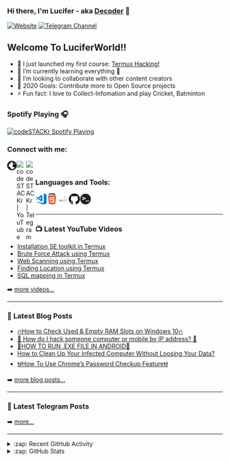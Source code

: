 ### Hi there, I'm Lucifer - aka [Decoder](https://tectalkflow.blogspot.com/) 👋

[![Website](https://img.shields.io/website?label=tectalkflow.blogspot.com&style=for-the-badge&url=https://tectalkflow.blogspot.com/)](https://tectalkflow.blogspot.com/)
[![Telegram Channel](https://img.shields.io/twitter/follow/codeSTACKr?color=1DA1F2&logo=twitter&style=for-the-badge)](https://twitter.com/intent/follow?original_referer=https%3A%2F%2Fgithub.com%2FcodeSTACKr&screen_name=codeSTACKr)

## Welcome To LuciferWorld!!

- 🔭 I just launched my first course: [Termux Hacking!](https://www.youtube.com/playlist?list=PLaxi76nSJ5Q68L1NJD4ldWmxesYkUvhTz)
- 🌱 I’m currently learning everything 🤣
- 👯 I’m looking to collaborate with other content creators
- 🥅 2020 Goals: Contribute more to Open Source projects
- ⚡ Fun fact: I love to Collect-Infomation and play Cricket, Batminton

### Spotify Playing 🎧

[<img src="https://now-playing-codestackr.vercel.app/api/spotify-playing" alt="codeSTACKr Spotify Playing" width="350" />](https://open.spotify.com/user/swyqyimdc12jajde4vpwd2x1b)

### Connect with me:

[<img align="left" alt="codeSTACKr.com" width="22px" src="https://raw.githubusercontent.com/iconic/open-iconic/master/svg/globe.svg" />][website]
[<img align="left" alt="codeSTACKr | YouTube" width="22px" src="https://cdn.jsdelivr.net/npm/simple-icons@v3/icons/youtube.svg" />][youtube]
[<img align="left" alt="codeSTACKr | Telegram" width="22px" src="https://cdn.jsdelivr.net/npm/simple-icons@v3/icons/telegram.svg" />][telegram]

<br />

### Languages and Tools:

[<img align="left" alt="Visual Studio Code" width="26px" src="https://raw.githubusercontent.com/github/explore/80688e429a7d4ef2fca1e82350fe8e3517d3494d/topics/visual-studio-code/visual-studio-code.png" />][webdevplaylist]
[<img align="left" alt="HTML5" width="26px" src="https://raw.githubusercontent.com/github/explore/80688e429a7d4ef2fca1e82350fe8e3517d3494d/topics/html/html.png" />][webdevplaylist]










[<img align="left" alt="MySQL" width="26px" src="https://raw.githubusercontent.com/github/explore/80688e429a7d4ef2fca1e82350fe8e3517d3494d/topics/mysql/mysql.png" />][webdevplaylist]


[<img align="left" alt="GitHub" width="26px" src="https://raw.githubusercontent.com/github/explore/78df643247d429f6cc873026c0622819ad797942/topics/github/github.png" />][webdevplaylist]
[<img align="left" alt="Terminal" width="26px" src="https://raw.githubusercontent.com/github/explore/80688e429a7d4ef2fca1e82350fe8e3517d3494d/topics/terminal/terminal.png" />][webdevplaylist]

<br />
<br />

---

### 📺 Latest YouTube Videos

<!-- YOUTUBE:START -->
- [Installation SE toolkit   in  Termux](https://www.youtube.com/watch?v=aMi1z4aUd9M)
- [Brute  Force  Attack  using  Termux](https://www.youtube.com/watch?v=CetdJLSr1xY)
- [Web Scanning  using  Termux](https://www.youtube.com/watch?v=ngRunJimiJg)
- [Finding  Location  using  Termux](https://www.youtube.com/watch?v=IeJHGmip3Ks)
- [SQL  mapping  in  Termux](https://www.youtube.com/watch?v=-6Ams-vLQQw)
<!-- YOUTUBE:END -->


➡️ [more videos...][youtube]

---

### 📕 Latest Blog Posts

<!-- BLOG-POST-LIST:START -->
- [🔥How to Check Used & Empty RAM Slots on Windows 10🔥](https://tectalkflow.blogspot.com/2020/09/how-to-check-used-empty-ram-slots-on.html)
- [🔰 How do I hack someone computer or mobile by IP address? 🔰](https://tectalkflow.blogspot.com/2020/09/how-do-i-hack-someone-computer-or.html)
- [🔰HOW TO RUN .EXE FILE IN ANDROID🔰](https://tectalkflow.blogspot.com/2020/09/how-to-run-exe-file-in-android.html)
- [How to Clean Up Your Infected Computer Without Loosing Your Data?](https://tectalkflow.blogspot.com/2020/08/how-to-clean-up-your-infected-computer.html)
- [⛎How To Use Chrome’s Password Checkup Feature⛎](https://tectalkflow.blogspot.com/2020/08/how-to-use-chromes-password-checkup.html)
<!-- BLOG-POST-LIST:END -->

➡️ [more blog posts...](https://tectalkflow.blogspot.com/)

---

### 💬 Latest Telegram Posts

<!-- TELEGRAM-POST:START -->
<!-- TELEGRAM-POST:END -->

➡️ [more...](#)

---
<details>
  <summary>:zap: Recent GitHub Activity</summary>
  
<!--START_SECTION:activity-->
1. ❗️ Opened issue [#1](https://github.com/jamesgeorge007/jamesgeorge007/issues/1) in [jamesgeorge007/jamesgeorge007](https://github.com/jamesgeorge007/jamesgeorge007)
<!--END_SECTION:activity-->

</details>

<details>
  <summary>:zap: GitHub Stats</summary>

  <img align="left" alt="Lucifer-00007's GitHub Stats" src="https://github-readme-stats.vercel.app/api?username=Lucifer-00007&show_icons=true&hide_border=true" />

</details>

[website]: https://tectalkflow.blogspot.com/
[course]: https://www.youtube.com/playlist?list=PLaxi76nSJ5Q68L1NJD4ldWmxesYkUvhTz
[twitter]: https://twitter.com/codeSTACKr
[youtube]: https://www.youtube.com/channel/UC0p2zYCZC83TxJU30cbuPZA
[instagram]: https://instagram.com/codeSTACKr
[linkedin]: https://linkedin.com/in/codeSTACKr
[webdevplaylist]: https://www.youtube.com/playlist?list=PLkwxH9e_vrAJ0WbEsFA9W3I1W-g_BTsbt
[jsplaylist]: https://www.youtube.com/playlist?list=PLkwxH9e_vrALRJKu7wfXby3MKeflhTu6B
[cssplaylist]: https://www.youtube.com/playlist?list=PLkwxH9e_vrALSdvZuEh6gqQdmDoDIoqz4
[reactplaylist]: https://www.youtube.com/playlist?list=PLkwxH9e_vrAK4TdffpxKY3QGyHCpxFcQ0
[telegram]: https://t.me/LuciferWorld77
